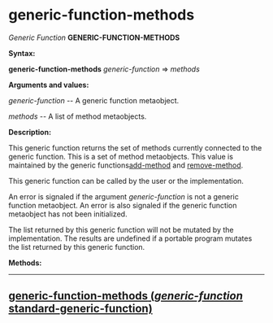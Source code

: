 generic-function-methods
========================

*Generic Function* **GENERIC-FUNCTION-METHODS**

**Syntax:**

**generic-function-methods** *generic-function* => *methods*

**Arguments and values:**

*generic-function* -- A generic function metaobject.

*methods* -- A list of method metaobjects.

**Description:**

This generic function returns the set of methods currently connected to the generic function. This is a set of method metaobjects. This value is maintained by the generic functions[add-method](/docs/meta-object-protocol/add-method) and [remove-method](/docs/meta-object-protocol/remove-method).

This generic function can be called by the user or the implementation.

An error is signaled if the argument *generic-function* is not a generic function metaobject. An error is also signaled if the generic function metaobject has not been initialized.

The list returned by this generic function will not be mutated by the implementation. The results are undefined if a portable program mutates the list returned by this generic function.

**Methods:**

  --------------------------------------------------------------------------------------------------------------------------------------
  [**generic-function-methods** (*generic-function* standard-generic-function)](/docs/meta-object-protocol/generic-function-methods-standard-generic-function)
  --------------------------------------------------------------------------------------------------------------------------------------


